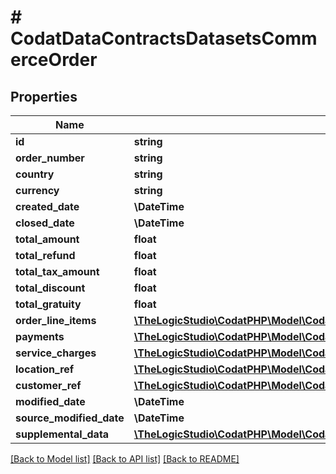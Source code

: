 # # CodatDataContractsDatasetsCommerceOrder

## Properties

Name | Type | Description | Notes
------------ | ------------- | ------------- | -------------
**id** | **string** |  | [optional]
**order_number** | **string** |  | [optional]
**country** | **string** |  | [optional]
**currency** | **string** |  | [optional]
**created_date** | **\DateTime** |  | [optional]
**closed_date** | **\DateTime** |  | [optional]
**total_amount** | **float** |  | [optional]
**total_refund** | **float** |  | [optional]
**total_tax_amount** | **float** |  | [optional]
**total_discount** | **float** |  | [optional]
**total_gratuity** | **float** |  | [optional]
**order_line_items** | [**\TheLogicStudio\CodatPHP\Model\CodatDataContractsDatasetsCommerceOrderLineItem[]**](CodatDataContractsDatasetsCommerceOrderLineItem.md) |  | [optional]
**payments** | [**\TheLogicStudio\CodatPHP\Model\CodatDataContractsDatasetsCommercePaymentRef[]**](CodatDataContractsDatasetsCommercePaymentRef.md) |  | [optional]
**service_charges** | [**\TheLogicStudio\CodatPHP\Model\CodatDataContractsDatasetsCommerceServiceCharge[]**](CodatDataContractsDatasetsCommerceServiceCharge.md) |  | [optional]
**location_ref** | [**\TheLogicStudio\CodatPHP\Model\CodatDataContractsDatasetsCommerceLocationRef**](CodatDataContractsDatasetsCommerceLocationRef.md) |  | [optional]
**customer_ref** | [**\TheLogicStudio\CodatPHP\Model\CodatDataContractsDatasetsCommerceCustomerRef**](CodatDataContractsDatasetsCommerceCustomerRef.md) |  | [optional]
**modified_date** | **\DateTime** |  | [optional]
**source_modified_date** | **\DateTime** |  | [optional]
**supplemental_data** | [**\TheLogicStudio\CodatPHP\Model\CodatDataContractsDatasetsDataInterfacesSupplementalData**](CodatDataContractsDatasetsDataInterfacesSupplementalData.md) |  | [optional]

[[Back to Model list]](../../README.md#models) [[Back to API list]](../../README.md#endpoints) [[Back to README]](../../README.md)

